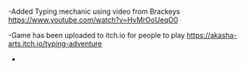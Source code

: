 -Added Typing mechanic using video from Brackeys https://www.youtube.com/watch?v=HvMrOoUeqO0

-Game has been uploaded to itch.io for people to play https://akasha-arts.itch.io/typing-adventure

-
